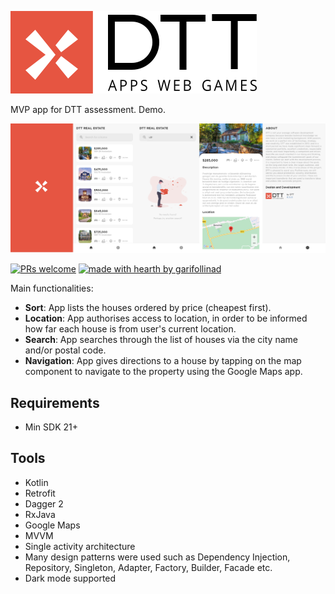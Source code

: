 ![Logo](logo.png)

MVP app for DTT assessment. Demo.

![Demo](demo.png)

[![PRs welcome](https://img.shields.io/badge/PRs-welcome-ff69b4.svg?style=flat-square)](https://github.com/garifollinad/dtt/pulls)
[![made with hearth by garifollinad](https://img.shields.io/badge/made%20with%20%E2%99%A5%20by-garifollinad-ff1414.svg?style=flat-square)](https://github.com/garifollinad)

Main functionalities:
- **Sort**: App lists the houses ordered by price (cheapest first).
- **Location**: App authorises access to location, in order to be informed how far each house is from user's current location.
- **Search**: App searches through the list of houses via the city name and/or postal code.
- **Navigation**: App gives directions to a house by tapping on the map component to navigate to the property using the Google Maps app.

## Requirements

- Min SDK 21+

## Tools

- Kotlin
- Retrofit
- Dagger 2
- RxJava
- Google Maps
- MVVM
- Single activity architecture
- Many design patterns were used such as Dependency Injection, Repository, Singleton, Adapter, Factory, Builder, Facade etc.
- Dark mode supported

